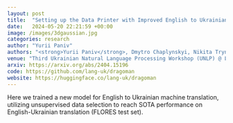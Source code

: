 ```yaml
---
layout: post
title:  "Setting up the Data Printer with Improved English to Ukrainian Machine Translation"
date:   2024-05-20 22:21:59 +00:00
image: /images/3dgaussian.jpg
categories: research
author: "Yurii Paniv"
authors: "<strong>Yurii Paniv</strong>, Dmytro Chaplynskyi, Nikita Trynus, Volodymyr Kyrylov"
venue: "Third Ukrainian Natural Language Processing Workshop (UNLP) @ LREC-COLING 2024"
arxiv: https://arxiv.org/abs/2404.15196
code: https://github.com/lang-uk/dragoman
website: https://huggingface.co/lang-uk/dragoman
---
```

Here we trained a new model for English to Ukrainian machine translation, utilizing unsupervised data selection to reach SOTA performance on English-Ukrainian translation (FLORES test set).